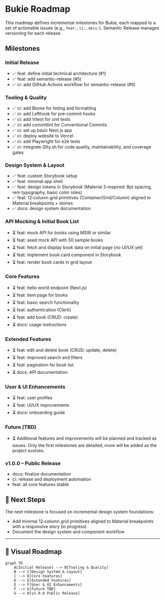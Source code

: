 # Bukie Roadmap

This roadmap defines incremental milestones for Bukie, each mapped to a set of actionable issues (e.g., `feat:`, `ci:`, `docs:`). Semantic Release manages versioning for each release.

## Milestones

### Initial Release
* ✅ feat: define initial technical architecture (#1)
* ✅ feat: add semantic-release (#5)
* ✅ ci: add GitHub Actions workflow for semantic-release (#6)

### Tooling & Quality
* ✅ ci: add Biome for linting and formatting
* ✅ ci: add Lefthook for pre-commit hooks
* ✅ ci: add Vitest for unit tests
* ✅ ci: add commitlint for Conventional Commits
* ✅ ci: set up basic Next.js app
* ✅ ci: deploy website to Vercel
* ✅ ci: add Playwright for e2e tests
* ✅ ci: integrate Qlty.sh for code quality, maintainability, and coverage gates

### Design System & Layout
* ✅ feat: custom Storybook setup
* ✅ feat: minimal app shell
* ✅ feat: design tokens in Storybook (Material 3–inspired: 8pt spacing, rem typography, basic color roles)
* ✅ feat: 12‑column grid primitives (Container/Grid/Column) aligned to Material breakpoints + stories
* ✅ docs: design system documentation

### API Mocking & Initial Book List
* ⏳ feat: mock API for books using MSW or similar
* ⏳ feat: seed mock API with 50 sample books
* ⏳ feat: fetch and display book data on initial page (no UI/UX yet)
* ⏳ feat: implement book card component in Storybook
* ⏳ feat: render book cards in grid layout

### Core Features
* ⏳ feat: hello world endpoint (Next.js)
* ⏳ feat: item page for books
* ⏳ feat: basic search functionality
* ⏳ feat: authentication (Clerk)
* ⏳ feat: add book (CRUD: create)
* ⏳ docs: usage instructions

### Extended Features
* ⏳ feat: edit and delete book (CRUD: update, delete)
* ⏳ feat: improved search and filters
* ⏳ feat: pagination for book list
* ⏳ docs: API documentation

### User & UI Enhancements
* ⏳ feat: user profiles
* ⏳ feat: UI/UX improvements
* ⏳ docs: onboarding guide

### Future (TBD)
* ⏳ Additional features and improvements will be planned and tracked as issues. Only the first milestones are detailed; more will be added as the project evolves.

### v1.0.0 – Public Release
* docs: finalize documentation
* ci: release and deployment automation
* feat: all core features stable

## 📅 Next Steps

The next milestone is focused on incremental design system foundations:
* Add minimal 12‑column grid primitives aligned to Material breakpoints with a responsive story (in progress)
* Document the design system and component workflow

---

## 🧭 Visual Roadmap

```mermaid
graph TD
    A[Initial Release] --> B[Tooling & Quality]
    B --> C[Design System & Layout]
    C --> D[Core Features]
    D --> E[Extended Features]
    E --> F[User & UI Enhancements]
    F --> G[Future TBD]
    G --> H[v1.0.0 Public Release]
```